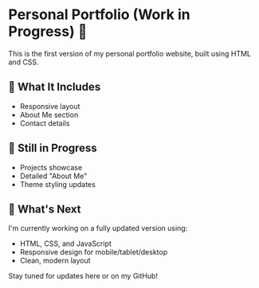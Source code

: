 # Personal Portfolio (Work in Progress) 🎯

This is the first version of my personal portfolio website, built using HTML and CSS.

## 🔧 What It Includes
- Responsive layout
- About Me section
- Contact details

## 🧪 Still in Progress
- Projects showcase
- Detailed "About Me"
- Theme styling updates

## 🚀 What's Next
I'm currently working on a fully updated version using:
- HTML, CSS, and JavaScript
- Responsive design for mobile/tablet/desktop
- Clean, modern layout

Stay tuned for updates here or on my GitHub!
